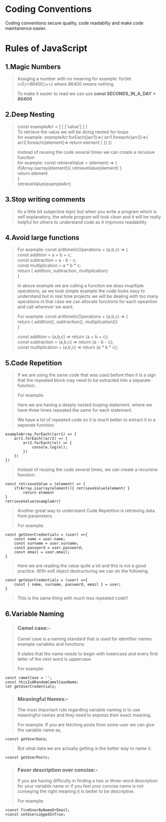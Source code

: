 # Coding Conventions
Coding conventions secure quality, code readabilty and make code maintanence easier.   

# Rules of JavaScript

## 1.Magic Numbers

>
> Assiging a number with no meaning
> for example: for(let i=0;i<86400;i++) where 86400 means nothing
> 
> To make it easier to read we can use **const SECONDS_IN_A_DAY = 86400**


## 2.Deep Nesting

>
> const exampleArr = [ [ ['value'] ] ]  
> To retrieve the value we will be doing nested for loops  
> for example: exampleArr.forEach((arr1)=>{ arr1.foreach((arr2)=>{ arr2.foreach((element)=> return element ) }) })  
>
> Instead of reusing the code several times we can create a recusive function   
> for example: const retrieveValue = (element) => {   
>   if(Array.isarray(element)){ retrieveValue(element) }  
>   return element  
> }  
> retrieveValue(exampleArr)


## 3.Stop writing comments

>
> Its a little bit subjective topic but when you write a program which is self explanatory, the whole program will look clean and 
> it will be really helpful for others to understand code as it improves readability
> 


## 4.Avoid large functions

>
> For example: const arithmeticOperations = (a,b,c) => {  
> const addition = a + b + c;  
> const subtraction = a - b - c;  
> const multiplication = a * b * c;  
> return { addition, subtraction, multiplication}  
> }  
>
> In above example we are calling a function we does mupltiple operations, as we took simple example the code looks easy to understand but
> in real time projects we will be dealing with too many operations in that case we can allocate functions for each opeartion and call
> wherever we want.
>
> For example: const arithmeticOperations = (a,b,c) => {  
> return { addition(), subtraction(), multiplication()}  
> }  
> 
> const addition = (a,b,c) => return {a + b + c};  
> const subtraction = (a,b,c) => return {a - b - c};  
> const multiplication = (a,b,c) => return {a * b * c};  

## 5.Code Repetition

>
>If we are using the same code that was used before then it is a sign that the repeated block may need to be extracted into a separate function.
>
>For example:
>
>Here we are having a deeply nested looping statement. where we have three times repeated the same for each statement.
>
>We have a lot of repeated code so it is much better to extract it to a separate function.
>
```
exampleArray.forEach((arr1) => {
    arr1.forEach((arr2) => {
        arr2.forEach((el) => {
            console.log(el);
        })
    })
})
```
>
>Instead of reusing the code several times, we can create a recursive function.
>
```
const retrieveValue = (element) => {
    if(Array.isarray(element)){ retrieveValue(element) }
        return element
}
retrieveValue(exampleArr)
```
>
>Another great way to understand Code Repetition is retrieving data from parameters.
>
>For example:
>
```
const getUserCredentials = (user) =>{
    const name = user.name;
    const surname = user.surname;
    const password = user.password;
    const email = user.email;
}
```
>
>Here we are reading the value quite a lot and this is not a good practice.
>With es6 object destructuring we can do the following.
>

```
const getUserCredentials = (user) =>{
    const { name, surname, password, email } = user;
}
```
>
>This is the same thing with much less repeated code!!
>

## 6.Variable Naming
>
>### Camel case:-
>
>Camel case is a naming standard that is used for identifier names example variables and functions.
>
>It states that the name needs to begin with lowercase and every first letter of the next word is uppercase.
>
>For example:
>
```
const camelCase = '';
const thisIsARandomCamelCaseName;
let getUserCredentials;
```
>
>
>### Meaningful Names:-
>
>
>The most important rule regarding variable naming is to use meaningful names and they need to express their exact meaning.
>
>For example:
>If you are fetching posts from some user we can give the variable name as,
>
```
>const getUserData;
```
>
>But what data we are actually getting is the better way to name it.
>
```
>const getUserPosts;
```
>
>
>### Favor description over concise:-
>
>
>If you are having difficulty in finding a two or three-word description for your variable name or if you feel your concise name is not conveying the right meaning it is better to be descriptive.
>
>For example:
>
```
>const findUserByNameOrEmail;
>const setUserLoggedInTrue;
```
>
>
